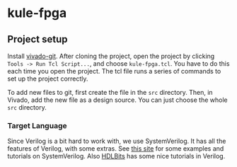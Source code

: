 # kule-fpga

## Project setup

Install [vivado-git](https://github.com/barbedo/vivado-git#installation). After cloning the project, open the project by clicking `Tools -> Run Tcl Script...`, and choose `kule-fpga.tcl`.
You have to do this each time you open the project. The tcl file runs a series of commands to set up the project correctly.

To add new files to git, first create the file in the `src` directory. Then, in Vivado, add the new file as a design source. You can just choose the whole `src` directory.

### Target Language

Since Verilog is a bit hard to work with, we use SystemVerilog. It has all the features of Verilog, with some extras. See [this site](https://vlsiverify.com/systemverilog) for some examples and tutorials on SystemVerilog. Also [HDLBits](https://hdlbits.01xz.net/wiki/Main_Page) has some nice tutorials in Verilog.
